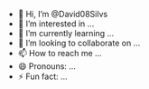- 👋 Hi, I’m @David08Silvs
- 👀 I’m interested in ...
- 🌱 I’m currently learning ...
- 💞️ I’m looking to collaborate on ...
- 📫 How to reach me ...
- 😄 Pronouns: ...
- ⚡ Fun fact: ...

<!---
David08Silvs/David08Silvs is a ✨ special ✨ repository because its `README.md` (this file) appears on your GitHub profile.
You can click the Preview link to take a look at your changes.
--->
